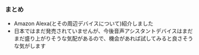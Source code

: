 ### まとめ

* Amazon Alexa(とその周辺デバイスについて)紹介しました
* 日本ではまだ発売されていませんが、今後音声アシスタントデバイスはまだまだ盛り上がりそうな気配があるので、機会があれば試してみると良さそうな気がします

